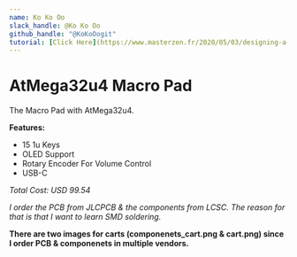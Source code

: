 ```yaml
---
name: Ko Ko Oo
slack_handle: @Ko Ko Oo
github_handle: "@KoKoOogit"
tutorial: [Click Here](https://www.masterzen.fr/2020/05/03/designing-a-keyboard-part-1/)
---
```


# AtMega32u4 Macro Pad

The Macro Pad with AtMega32u4. 

**Features:**
- 15 1u Keys
- OLED Support
- Rotary Encoder For Volume Control
- USB-C

*Total Cost: USD 99.54*

*I order the PCB from JLCPCB & the components from LCSC. The reason for that is that I want to learn SMD soldering.*


**There are two images for carts (componenets_cart.png & cart.png) since I order PCB & componenets in multiple vendors.**
